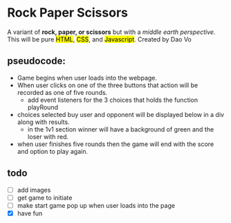 # Rock Paper Scissors

A variant of **rock, paper, or scissors** but with a *middle earth perspective*.
This will be pure <mark>HTML</mark>, <mark>CSS</mark>, and <mark>Javascript</mark>.
Created by Dao Vo

## pseudocode:
* Game begins when user loads into the webpage.
* When user clicks on one of the three buttons that action will be recorded as one of five rounds.
  * add event listeners for the 3 choices that holds the function  playRound
* choices selected buy user and opponent will be displayed below in a div along with results.
    * in the 1v1 section winner will have a background of green and the loser with red.
* when user finishes five rounds then the game will end with the score and option to play again.

## todo
- [ ] add images
- [ ] get game to initiate
- [ ] make start game pop up when user loads into the page
- [x] have fun